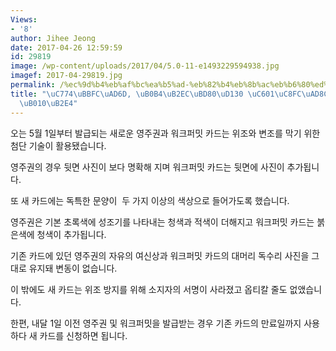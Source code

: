 ```yaml
---
Views:
- '8'
author: Jihee Jeong
date: 2017-04-26 12:59:59
id: 29819
image: /wp-content/uploads/2017/04/5.0-11-e1493229594938.jpg
imagef: 2017-04-29819.jpg
permalink: /%ec%9d%b4%eb%af%bc%ea%b5%ad-%eb%82%b4%eb%8b%ac%eb%b6%80%ed%84%b0-%ec%98%81%ec%a3%bc%ea%b6%8c-%ed%99%95%eb%b0%94%eb%80%90%eb%8b%a4/
title: "\uC774\uBBFC\uAD6D, \uB0B4\uB2EC\uBD80\uD130 \uC601\uC8FC\uAD8C \uD655\uBC14\
  \uB010\uB2E4"
---
```


오는 5월 1일부터 발급되는 새로운 영주권과 워크퍼밋 카드는 위조와 변조를 막기 위한 첨단 기술이 활용됐습니다.

영주권의 경우 뒷면 사진이 보다 명확해 지며 워크퍼밋 카드는 뒷면에 사진이 추가됩니다.

또 새 카드에는 독특한 문양이  두 가지 이상의 색상으로 들어가도록 했습니다.

영주권은 기본 초록색에 성조기를 나타내는 청색과 적색이 더해지고 워크퍼밋 카드는 붉은색에 청색이 추가됩니다.

기존 카드에 있던 영주권의 자유의 여신상과 워크퍼밋 카드의 대머리 독수리 사진을 그대로 유지돼 변동이 없습니다.

이 밖에도 새 카드는 위조 방지를 위해 소지자의 서명이 사라졌고 옵티칼 줄도 없앴습니다.

한편, 내달 1일 이전 영주권 및 워크퍼밋을 발급받는 경우 기존 카드의 만료일까지 사용하다 새 카드를 신청하면 됩니다.